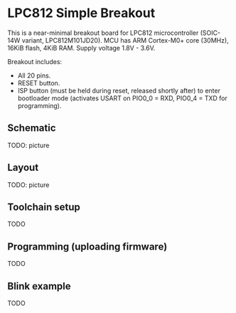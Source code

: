 # LPC812 Simple Breakout

This is a near-minimal breakout board for LPC812 microcontroller (SOIC-14W variant, LPC812M101JD20).
MCU has ARM Cortex-M0+ core (30MHz), 16KiB flash, 4KiB RAM. Supply voltage 1.8V - 3.6V.

Breakout includes:
* All 20 pins.
* RESET button.
* ISP button (must be held during reset, released shortly after) to enter bootloader mode (activates USART on PIO0_0 = RXD, PIO0_4 = TXD for programming).

## Schematic 

TODO: picture

## Layout

TODO: picture

## Toolchain setup

TODO

## Programming (uploading firmware)

TODO

## Blink example

TODO
